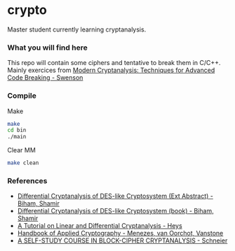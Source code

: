 # crypto

Master student currently learning cryptanalysis.

### What you will find here

This repo will contain some ciphers and tentative to break them in C/C++. <br>
Mainly exercices from [Modern Cryptanalysis: Techniques for Advanced Code Breaking - Swenson](http://eu.wiley.com/WileyCDA/WileyTitle/productCd-047013593X.html)

### Compile

Make
```bash
make
cd bin
./main
```

Clear MM
```bash
make clean
```

### References
* [Differential Cryptanalysis of DES-like Cryptosystem (Ext Abstract) - Biham, Shamir](http://link.springer.com/chapter/10.1007%2F3-540-38424-3_1)
* [Differential Cryptanalysis of DES-like Cryptosystem (book) - Biham, Shamir](http://www.cs.bilkent.edu.tr/~selcuk/teaching/cs519/Biham-DC.pdf)
* [A Tutorial on Linear and Differential Cryptanalysis - Heys](http://www.engr.mun.ca/~howard/PAPERS/ldc_tutorial.pdf)
* [Handbook of Applied Cryptography - Menezes, van Oorchot, Vanstone](http://cacr.uwaterloo.ca/hac/)
* [A SELF-STUDY COURSE IN BLOCK-CIPHER CRYPTANALYSIS - Schneier](https://www.schneier.com/cryptography/paperfiles/paper-self-study.pdf)